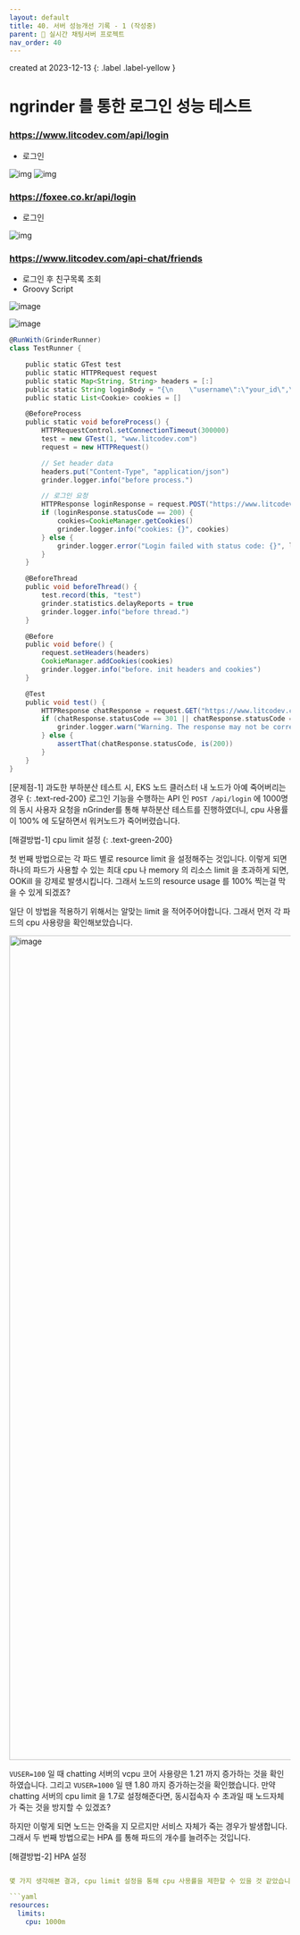```yaml
---
layout: default
title: 40. 서버 성능개선 기록 - 1 (작성중)
parent: 📌 실시간 채팅서버 프로젝트
nav_order: 40
---
```


created at 2023-12-13
{: .label .label-yellow }

# ngrinder 를 통한 로그인 성능 테스트

### https://www.litcodev.com/api/login
* 로그인

![img](../../../assets/performance/chatloginUser99.png)
![img](../../../assets/performance/chatloginUser990.png)

### https://foxee.co.kr/api/login
* 로그인

![img](../../../assets/performance/foxeeloginUser2500.png)

### https://www.litcodev.com/api-chat/friends
* 로그인 후 친구목록 조회
* Groovy Script

![image](https://github.com/ghkdqhrbals/spring-chatting-server/assets/29156882/25b8b613-616f-44f8-8fd4-44cb1d2ace90)

![image](https://github.com/ghkdqhrbals/spring-chatting-server/assets/29156882/c0cfc2c3-d0f0-45a1-85b0-a2f9f3e11cc9)

```groovy
@RunWith(GrinderRunner)
class TestRunner {

	public static GTest test
	public static HTTPRequest request
	public static Map<String, String> headers = [:]
	public static String loginBody = "{\n    \"username\":\"your_id\",\n    \"password\":\"your_password\"\n}"
	public static List<Cookie> cookies = []

	@BeforeProcess
	public static void beforeProcess() {
		HTTPRequestControl.setConnectionTimeout(300000)
		test = new GTest(1, "www.litcodev.com")
		request = new HTTPRequest()

		// Set header data
		headers.put("Content-Type", "application/json")
		grinder.logger.info("before process.")

		// 로그인 요청
		HTTPResponse loginResponse = request.POST("https://www.litcodev.com/api/login", loginBody.getBytes())
		if (loginResponse.statusCode == 200) {
			cookies=CookieManager.getCookies()
			grinder.logger.info("cookies: {}", cookies)
		} else {
			grinder.logger.error("Login failed with status code: {}", loginResponse.statusCode)
		}
	}

	@BeforeThread
	public void beforeThread() {
		test.record(this, "test")
		grinder.statistics.delayReports = true
		grinder.logger.info("before thread.")
	}

	@Before
	public void before() {
		request.setHeaders(headers)
		CookieManager.addCookies(cookies)
		grinder.logger.info("before. init headers and cookies")
	}

	@Test
	public void test() {
		HTTPResponse chatResponse = request.GET("https://www.litcodev.com/api-chat/friends")
		if (chatResponse.statusCode == 301 || chatResponse.statusCode == 302) {
			grinder.logger.warn("Warning. The response may not be correct. The response code was {}.", chatResponse.statusCode)
		} else {
			assertThat(chatResponse.statusCode, is(200))
		}
	}
}
```

[문제점-1] 과도한 부하분산 테스트 시, EKS 노드 클러스터 내 노드가 아예 죽어버리는 경우
{: .text-red-200}
로그인 기능을 수행하는 API 인 `POST /api/login` 에 1000명의 동시 사용자 요청을 nGrinder를 통해 부하분산 테스트를 진행하였더니, cpu 사용률이 100% 에 도달하면서 워커노드가 죽어버렸습니다.

[해결방법-1] cpu limit 설정
{: .text-green-200}

첫 번째 방법으로는 각 파드 별로 resource limit 을 설정해주는 것입니다. 이렇게 되면 하나의 파드가 사용할 수 있는 최대 cpu 나 memory 의 리소스 limit 을 초과하게 되면, OOKill 을 강제로 발생시킵니다. 
그래서 노드의 resource usage 를 100% 찍는걸 막을 수 있게 되겠죠?

일단 이 방법을 적용하기 위해서는 알맞는 limit 을 적어주어야합니다. 그래서 먼저 각 파드의 cpu 사용량을 확인해보았습니다.

<img width="1476" alt="image" src="https://github.com/ghkdqhrbals/spring-chatting-server/assets/29156882/af15bb3b-522d-45fa-bed8-baa08babad0c">

`VUSER=100` 일 때 chatting 서버의 vcpu 코어 사용량은  1.21 까지 증가하는 것을 확인하였습니다. 그리고 `VUSER=1000` 일 땐 1.80 까지 증가하는것을 확인했습니다. 
만약 chatting 서버의 cpu limit 을 1.7로 설정해준다면, 동시접속자 수 초과일 때 노드자체가 죽는 것을 방지할 수 있겠죠? 

하지만 이렇게 되면 노드는 안죽을 지 모르지만 서비스 자체가 죽는 경우가 발생합니다. 그래서 두 번째 방법으로는 HPA 를 통해 파드의 개수를 늘려주는 것입니다.

[해결방법-2] HPA 설정

```yaml

몇 가지 생각해본 결과, cpu limit 설정을 통해 cpu 사용률을 제한할 수 있을 것 같았습니다. 아래와 같이 cpu limit 을 설정해보았습니다.

```yaml
resources:
  limits:
    cpu: 1000m
```



